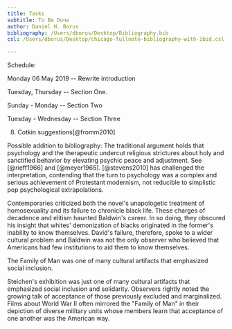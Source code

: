 ```yaml
---
title: Tasks
subtitle: To Be Done
author: Daniel H. Borus
bibliography: /Users/dborus/Desktop/Bibliography.bib
csl: /Users/dborus/Desktop/chicago-fullnote-bibliography-with-ibid.csl

---
```


Schedule:

Monday  06 May 2019 -- Rewrite introduction

Tuesday, Thursday -- Section One.

Sunday - Monday -- Section Two

Tuesday - Wednesday -- Section Three







8. Cotkin suggestions[@fromm2010]

Possible addition to bibliography: The traditional argument holds that psychology and the therapeutic undercut religious strictures about holy and sanctified behavior by elevating psychic peace and adjustment. See [@rieff1966] and [@meyer1965]. [@stevens2010] has challenged the interpretation, contending that the turn to psychology was a complex and serious achievement of Protestant modernism, not reducible to simplistic pop psychological extrapolations.

Contemporaries criticized both the novel's unapologetic treatment of homosexuality and its failure to chronicle black life. These charges of decadence and elitism haunted Baldwin's career. In so doing, they obscured his insight that whites' demonization of blacks originated in the former's inability to know themselves. David's failure, therefore, spoke to a wider cultural problem and Baldwin was not the only observer who believed that Americans had few institutions to aid them to know themselves.

The Family of Man was one of many cultural artifacts that emphasized social inclusion.

Steichen's exhibition was just one of many cultural artifacts that emphasized social inclusion and solidarity. Observers rightly noted the growing talk of acceptance of those previously excluded and marginalized. Films about World War II often mirrored the "Family of Man" in their depiction of diverse military units whose members learn that acceptance of one another was the American way.
